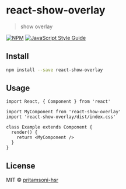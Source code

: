 # react-show-overlay

> show overlay

[![NPM](https://img.shields.io/npm/v/react-show-overlay.svg)](https://www.npmjs.com/package/react-show-overlay) [![JavaScript Style Guide](https://img.shields.io/badge/code_style-standard-brightgreen.svg)](https://standardjs.com)

## Install

```bash
npm install --save react-show-overlay
```

## Usage

```tsx
import React, { Component } from 'react'

import MyComponent from 'react-show-overlay'
import 'react-show-overlay/dist/index.css'

class Example extends Component {
  render() {
    return <MyComponent />
  }
}
```

## License

MIT © [pritamsoni-hsr](https://github.com/pritamsoni-hsr)
